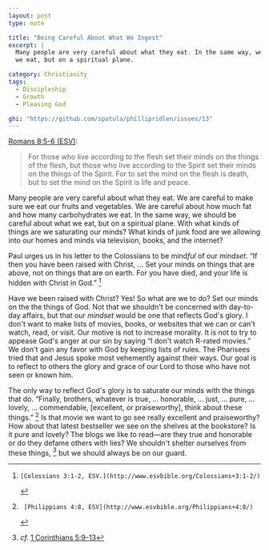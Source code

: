 ```yaml
---
layout: post
type: note

title: "Being Careful About What We Ingest"
excerpt: |
  Many people are very careful about what they eat. In the same way, we should be careful about what
  we eat, but on a spiritual plane.

category: Christianity
tags:
  - Discipleship
  - Growth
  - Pleasing God

ghi: "https://github.com/spatula/phillipridlen/issues/13"
---
```


[Romans 8:5-6 (ESV)](http://www.esvbible.org/Romans+8:5-6/):

> For those who live according to the flesh set their minds on the things of the flesh, but those
> who live according to the Spirit set their minds on the things of the Spirit. For to set the mind
> on the flesh is death, but to set the mind on the Spirit is life and peace.

Many people are very careful about what they eat. We are careful to make sure we eat our fruits and
vegetables. We are careful about how much fat and how many carbohydrates we eat.  In the same way,
we should be careful about what we eat, but on a spiritual plane. With what kinds of things are we
saturating our minds? What kinds of junk food are we allowing into our homes and minds via
television, books, and the internet?

Paul urges us in his letter to the Colossians to be mind<em>ful</em> of our mind<em>set</em>. “If
then you have been raised with Christ, ... Set your minds on things that are above, not on things
that are on earth. For you have died, and your life is hidden with Christ in God.” [^fn-col-3-1-2]

Have we been raised with Christ? Yes! So what are we to do? Set our minds on the the things of God.
Not that we shouldn't be concerned with day-to-day affairs, but that our _mindset_ would be one that
reflects God's glory. I don't want to make lists of movies, books, or websites that we can or can't
watch, read, or visit. Our motive is not to increase morality. It is not to try to appease God's
anger at our sin by saying “I don't watch R-rated movies.” We don't gain any favor with God by
keeping lists of rules. The Pharisees tried that and Jesus spoke most vehemently against their ways.
Our goal is to reflect to others the glory and grace of our Lord to those who have not seen or known
him.

The only way to reflect God's glory is to saturate our minds with the things that do.  “Finally,
brothers, whatever is true, ... honorable, ... just, ... pure, ...  lovely, ... commendable,
[excellent, or praiseworthy], think about these things.” [^fn-phil-4-8] Is that movie we want to go
see really excellent and praiseworthy? How about that latest bestseller we see on the shelves at the
bookstore? Is it pure and lovely? The blogs we like to read&mdash;are they true and honorable or do
they defame others with lies? We shouldn't shelter ourselves from these things, [^fn-1cor-5-9-13]
but we should always be on our guard.

[^fn-col-3-1-2]:    [Colossians 3:1-2, ESV.](http://www.esvbible.org/Colossians+3:1-2/)
[^fn-phil-4-8]:     [Philippians 4:8, ESV](http://www.esvbible.org/Philippians+4:8/)
[^fn-1cor-5-9-13]:  _cf._ [1 Corinthians 5:9-13](http://www.esvbible.org/1Corinthians+5:9-13/)

